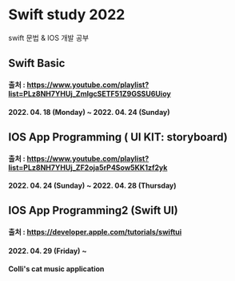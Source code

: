 # Swift study 2022
swift 문법 & IOS 개발 공부

## Swift Basic 
#### 출처 : https://www.youtube.com/playlist?list=PLz8NH7YHUj_ZmlgcSETF51Z9GSSU6Uioy
#### 2022. 04. 18 (Monday) ~ 2022. 04. 24 (Sunday)

## IOS App Programming ( UI KIT: storyboard)
#### 출처 : https://www.youtube.com/playlist?list=PLz8NH7YHUj_ZF2oja5rP4Sow5KK1zf2yk
#### 2022. 04. 24 (Sunday) ~ 2022. 04. 28 (Thursday)

## IOS App Programming2 (Swift UI)
#### 출처 : https://developer.apple.com/tutorials/swiftui
#### 2022. 04. 29 (Friday) ~ 


#### Colli's cat music application
